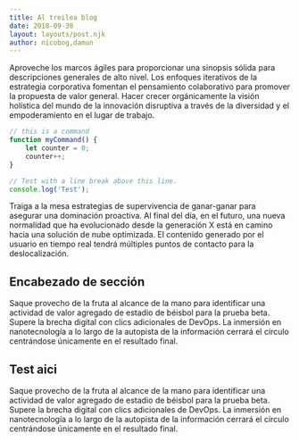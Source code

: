 ```yaml
---
title: Al treilea blog
date: 2018-09-30
layout: layouts/post.njk
author: nicobog,damun
---
```

Aproveche los marcos ágiles para proporcionar una sinopsis sólida para descripciones generales de alto nivel. Los enfoques iterativos de la estrategia corporativa fomentan el pensamiento colaborativo para promover la propuesta de valor general. Hacer crecer orgánicamente la visión holística del mundo de la innovación disruptiva a través de la diversidad y el empoderamiento en el lugar de trabajo.

```js
// this is a command
function myCommand() {
	let counter = 0;
	counter++;
}

// Test with a line break above this line.
console.log('Test');
```

Traiga a la mesa estrategias de supervivencia de ganar-ganar para asegurar una dominación proactiva. Al final del día, en el futuro, una nueva normalidad que ha evolucionado desde la generación X está en camino hacia una solución de nube optimizada. El contenido generado por el usuario en tiempo real tendrá múltiples puntos de contacto para la deslocalización.

## Encabezado de sección

Saque provecho de la fruta al alcance de la mano para identificar una actividad de valor agregado de estadio de béisbol para la prueba beta. Supere la brecha digital con clics adicionales de DevOps. La inmersión en nanotecnología a lo largo de la autopista de la información cerrará el círculo centrándose únicamente en el resultado final.


## Test aici

Saque provecho de la fruta al alcance de la mano para identificar una actividad de valor agregado de estadio de béisbol para la prueba beta. Supere la brecha digital con clics adicionales de DevOps. La inmersión en nanotecnología a lo largo de la autopista de la información cerrará el círculo centrándose únicamente en el resultado final.
